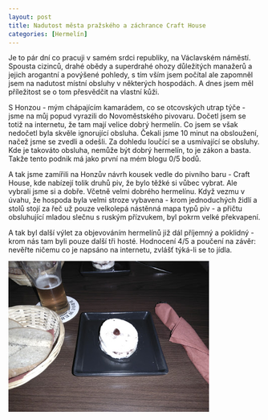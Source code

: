 ```yaml
---
layout: post
title: Nadutost města pražského a záchrance Craft House
categories: [Hermelín]
---
```

Je to pár dní co pracuji v samém srdci republiky, na Václavském náměstí. Spousta cizinců, drahé obědy a superdrahé ohozy důležitých manažerů a jejich arogantní a povýšené pohledy, s tím vším jsem počítal ale zapomněl jsem na nadutost místní obsluhy v některých hospodách. A dnes jsem měl příležitost se o tom přesvědčit na vlastní kůži.

S Honzou - mým chápajícím kamarádem, co se otcovských utrap týče - jsme na můj popud vyrazili do Novoměstského pivovaru. Dočetl jsem se totiž na internetu, že tam mají velice dobrý hermelín. Co jsem se však nedočetl byla skvěle ignorující obsluha. Čekali jsme 10 minut na obsloužení, načež jsme se zvedli a odešli. Za dohledu loučící se a usmívající se obsluhy. Kde je takováto obsluha, nemůže být dobrý hermelín, to je zákon a basta. Takže tento podnik má jako první na mém blogu 0/5 bodů.

A tak jsme zamířili na Honzův návrh kousek vedle do pivního baru - Craft House, kde nabízejí tolik druhů piv, že bylo těžké si vůbec vybrat. Ale vybrali jsme si a dobře. Včetně velmi dobrého hermelínu. Když vezmu v úvahu, že hospoda byla velmi stroze vybavena - krom jednoduchých židlí a stolů stojí za řeč už pouze velkolepá nástěnná mapa typů piv - a přičtu obsluhující mladou slečnu s ruským přízvukem, byl pokrm velké překvapení.

A tak byl další výlet za objevováním hermelínů již dál příjemný a poklidný - krom nás tam byli pouze další tři hosté. Hodnocení 4/5 a poučení na závěr: nevěřte ničemu co je napsáno na internetu, zvlášť týká-li se to jídla.

![Hermelín v Craft House](/images/posts/2017-11-07-zachrance-craft-house/hermelin_craft_house.jpg)
